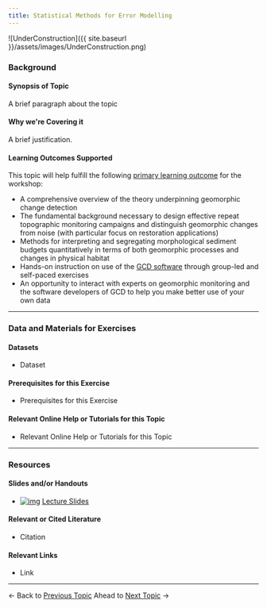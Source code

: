 ```yaml
---
title: Statistical Methods for Error Modelling
---
```


![UnderConstruction]({{ site.baseurl }}/assets/images/UnderConstruction.png)

### Background

#### Synopsis of Topic

A brief paragraph about the topic

#### Why we're Covering it

A brief justification.

#### Learning Outcomes Supported

This topic will help fulfill the following [primary learning outcome](http://gcdworkshop.joewheaton.org/syllabus/primary-learning-outcomes) for the workshop:

- A comprehensive overview of the theory underpinning geomorphic change detection
- The fundamental background necessary to design effective repeat topographic monitoring campaigns and distinguish geomorphic changes from noise (with particular focus on restoration applications)
- Methods for interpreting and segregating morphological sediment budgets quantitatively in terms of both geomorphic processes and changes in physical habitat
- Hands-on instruction on use of the [GCD software](http://www.joewheaton.org/Home/research/software/GCD) through group-led and self-paced exercises
- An opportunity to interact with experts on geomorphic monitoring and the software developers of GCD to help you make better use of your own data

------

### Data and Materials for Exercises

#### Datasets

- Dataset

#### Prerequisites for this Exercise

- Prerequisites for this Exercise

#### Relevant Online Help or Tutorials for this Topic

- Relevant Online Help or Tutorials for this Topic

------

### Resources

#### Slides and/or Handouts

- [![img](http://gcdworkshop.joewheaton.org/_/rsrc/1429979629174/workshop-topics/versions/3-day-workshop/2-errors-uncertainties/k-statistical-methods-for-error-modelling/pdfIcon.png)](http://gcdworkshop.joewheaton.org/workshop-topics/versions/3-day-workshop/2-errors-uncertainties/k-statistical-methods-for-error-modelling/pdfIcon.png?attredirects=0) [Lecture Slides](http://etal.usu.edu/GCD/Workshop/2014/Lectures/N_SpatiallyVariableDEMError2.pdf)

#### Relevant or Cited Literature

- Citation

#### Relevant Links

- Link

------

← Back to [Previous Topic](http://gcdworkshop.joewheaton.org/workshop-topics/versions/2-day-workshop/anzgg-workshop-topics/1-surveying-principles-change-detection/i-approaches-to-estimating-dem-error)                Ahead to [Next Topic](http://gcdworkshop.joewheaton.org/workshop-topics/versions/2-day-workshop/anzgg-workshop-topics/1-surveying-principles-change-detection/k-error-modelling-for-hybrid-surveys)  →